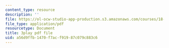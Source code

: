 ```yaml
---
content_type: resource
description: ''
file: https://ol-ocw-studio-app-production.s3.amazonaws.com/courses/18-085-computational-science-and-engineering-i-fall-2008/a56d9ffb1470f7acf91987c079c883c6_Y_lWzD2vigk.pdf
file_type: application/pdf
resourcetype: Document
title: 3play pdf file
uid: a56d9ffb-1470-f7ac-f919-87c079c883c6
---
```

